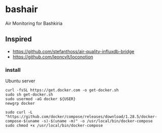 # bashair
Air Monitoring for Bashkiria


## Inspired

* https://github.com/stefanthoss/air-quality-influxdb-bridge
* https://github.com/leoncvlt/loconotion


### install 

Ubuntu server

```shell
curl -fsSL https://get.docker.com -o get-docker.sh
sudo sh get-docker.sh
sudo usermod -aG docker ${USER}
newgrp docker

sudo curl -L "https://github.com/docker/compose/releases/download/1.28.5/docker-compose-$(uname -s)-$(uname -m)" -o /usr/local/bin/docker-compose
sudo chmod +x /usr/local/bin/docker-compose


```